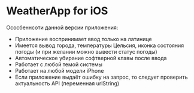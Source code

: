 # WeatherApp for iOS

Ососбеннсоти данной версии приложения:
* Приложение воспринимает ввод только на латинице
* Имеется вывод города, температуры Цельсия, иконка состояния погоды (и при желании можно вывести статус погоды)
* Автоматическое убирание софтверной клавы после ввода
* Работает с любой темой системы
* Работает на любой модели iPhone
* Если приложение выдаёт ошибку на запрос, то следует проверить актуальность API (переменная urlString)
